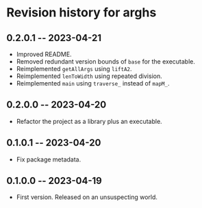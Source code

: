 # Revision history for arghs

## 0.2.0.1 -- 2023-04-21

* Improved README.
* Removed redundant version bounds of `base` for the executable.
* Reimplemented `getAllArgs` using `liftA2`.
* Reimplemented `lenToWidth` using repeated division.
* Reimplemented `main` using `traverse_` instead of `mapM_`.

## 0.2.0.0 -- 2023-04-20

* Refactor the project as a library plus an executable.

## 0.1.0.1 -- 2023-04-20

* Fix package metadata.

## 0.1.0.0 -- 2023-04-19

* First version. Released on an unsuspecting world.
